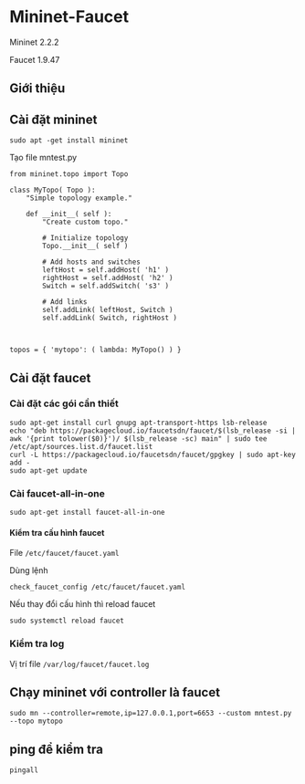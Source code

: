 # Mininet-Faucet

Mininet 2.2.2

Faucet 1.9.47

## Giới thiệu

## Cài đặt mininet
```
sudo apt -get install mininet
```
Tạo file mntest.py
```
from mininet.topo import Topo

class MyTopo( Topo ):
    "Simple topology example."

    def __init__( self ):
        "Create custom topo."

        # Initialize topology
        Topo.__init__( self )

 		# Add hosts and switches
        leftHost = self.addHost( 'h1' )
        rightHost = self.addHost( 'h2' )
        Switch = self.addSwitch( 's3' )
     
        # Add links
        self.addLink( leftHost, Switch )
        self.addLink( Switch, rightHost )



topos = { 'mytopo': ( lambda: MyTopo() ) }
```


## Cài đặt faucet

### Cài đặt các gói cần thiết
```
sudo apt-get install curl gnupg apt-transport-https lsb-release
echo "deb https://packagecloud.io/faucetsdn/faucet/$(lsb_release -si | awk '{print tolower($0)}')/ $(lsb_release -sc) main" | sudo tee /etc/apt/sources.list.d/faucet.list
curl -L https://packagecloud.io/faucetsdn/faucet/gpgkey | sudo apt-key add -
sudo apt-get update
```
### Cài faucet-all-in-one
```
sudo apt-get install faucet-all-in-one
```

#### Kiểm tra cấu hình faucet

File `/etc/faucet/faucet.yaml`

Dùng lệnh
```
check_faucet_config /etc/faucet/faucet.yaml
```
Nếu thay đổi cấu hình thì reload faucet
```
sudo systemctl reload faucet
```

### Kiểm tra log
Vị trí file `/var/log/faucet/faucet.log`


## Chạy mininet với controller là faucet
```
sudo mn --controller=remote,ip=127.0.0.1,port=6653 --custom mntest.py --topo mytopo
```
## ping để kiểm tra
`
pingall
`





